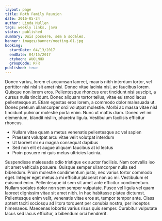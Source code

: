```yaml
---
layout: page
title: Roth Family Reunion
date: 2016-05-24
author: Linda Mullen
tags: weekly links, java
status: published
summary: Duis posuere, sem a sodales.
banner: images/banner/meeting-01.jpg
booking:
  startDate: 04/13/2017
  endDate: 04/15/2017
  ctyhocn: AUOLNHX
  groupCode: RFR
published: true
---
```

Donec varius, lorem et accumsan laoreet, mauris nibh interdum tortor, vel porttitor nisi nisl sit amet nisi. Donec vitae lacinia nisi, ac faucibus lorem. Quisque non lorem eros. Pellentesque rhoncus erat tincidunt nisi suscipit, a cursus nulla tincidunt. Donec aliquam tortor tellus, vitae euismod lacus pellentesque at. Etiam egestas eros lorem, a commodo dolor malesuada ut. Donec pretium ullamcorper orci volutpat molestie. Morbi ac massa vitae nisl tincidunt pulvinar molestie porta enim. Nunc ut mattis diam. Donec vel mi elementum, blandit nisl in, pharetra ligula. Vestibulum facilisis efficitur rhoncus.

* Nullam vitae quam a metus venenatis pellentesque ac vel sapien
* Praesent volutpat arcu vitae velit volutpat interdum
* Ut laoreet mi eu magna consequat dapibus
* Sed non elit et augue aliquam faucibus at id lectus
* Proin posuere mi quis metus ultricies lacinia.

Suspendisse malesuada odio tristique ex auctor facilisis. Nam convallis leo sit amet vehicula posuere. Quisque semper ullamcorper nulla sed bibendum. Proin molestie condimentum justo, nec varius tortor commodo eget. Integer eget metus a mi efficitur placerat non ac mi. Vestibulum et euismod enim. Pellentesque id sem sit amet ante efficitur condimentum. Nullam sodales dolor non sem semper vulputate. Fusce vel ligula vel quam laoreet dignissim vitae sit amet nibh. In hac habitasse platea dictumst. Pellentesque enim velit, venenatis vitae eros at, tempor tempor ante. Class aptent taciti sociosqu ad litora torquent per conubia nostra, per inceptos himenaeos. Maecenas lobortis varius risus quis semper. Curabitur vulputate lacus sed lacus efficitur, a bibendum orci hendrerit.
